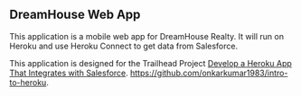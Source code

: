DreamHouse Web App
------------------

This application is a mobile web app for DreamHouse Realty. It will run on Heroku and use Heroku Connect to get data from Salesforce.

This application is designed for the Trailhead Project [Develop a Heroku App That Integrates with Salesforce](https://trailhead.salesforce.com/content/learn/projects/develop-heroku-applications).
https://github.com/onkarkumar1983/intro-to-heroku.
<!-- a href="https://heroku.com/deploy">
  <img src="https://www.herokucdn.com/deploy/button.svg" alt="Deploy">
</a -->
